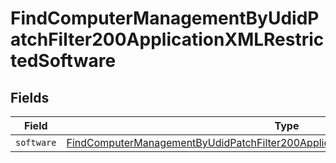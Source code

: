 # FindComputerManagementByUdidPatchFilter200ApplicationXMLRestrictedSoftware


## Fields

| Field                                                                                                                                                                                               | Type                                                                                                                                                                                                | Required                                                                                                                                                                                            | Description                                                                                                                                                                                         |
| --------------------------------------------------------------------------------------------------------------------------------------------------------------------------------------------------- | --------------------------------------------------------------------------------------------------------------------------------------------------------------------------------------------------- | --------------------------------------------------------------------------------------------------------------------------------------------------------------------------------------------------- | --------------------------------------------------------------------------------------------------------------------------------------------------------------------------------------------------- |
| `software`                                                                                                                                                                                          | [FindComputerManagementByUdidPatchFilter200ApplicationXMLRestrictedSoftwareSoftware](../../models/operations/findcomputermanagementbyudidpatchfilter200applicationxmlrestrictedsoftwaresoftware.md) | :heavy_minus_sign:                                                                                                                                                                                  | N/A                                                                                                                                                                                                 |